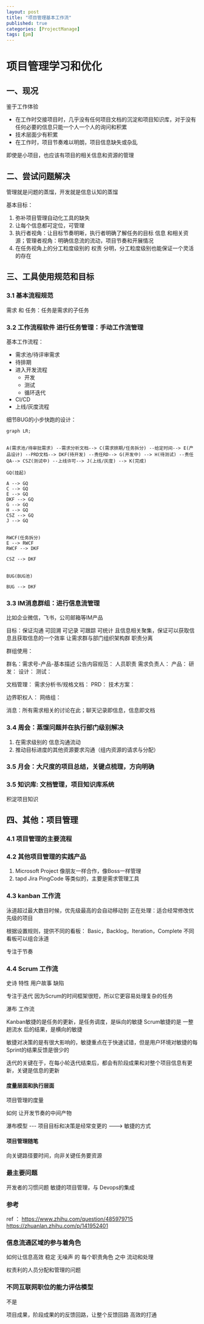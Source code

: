 ```yaml
---
layout: post
title: "项目管理基本工作流"
published: true
categories: [ProjectManage]
tags: [pm]
---
```


# 项目管理学习和优化

## 一、现况

鉴于工作体验

- 在工作时交接项目时，几乎没有任何项目文档的沉淀和项目知识库，对于没有任何必要的信息只能一个人一个人的询问和积累
- 技术层面少有积累
- 在工作时，项目节奏难以明朗，项目信息缺失或杂乱

即使是小项目，也应该有项目的相关信息和资源的管理

## 二、尝试问题解决

管理就是问题的蒸馏，开发就是信息认知的蒸馏

基本目标：

1. 弥补项目管理自动化工具的缺失
2. 让每个信息都可定位，可管理
3. 执行者视角：让目标节奏明晰，执行者明确了解任务的目标 信息 和相关资源；管理者视角：明确信息流的流动，项目节奏和开展情况
4. 在任务视角上的分工粒度级别的 权责 分明，分工粒度级别也能保证一个灵活的存在

## 三、工具使用规范和目标

### 3.1 基本流程规范

需求 和 任务：任务是需求的子任务

### 3.2 工作流程软件 进行任务管理：手动工作流管理

基本工作流程：

- 需求池/待评审需求   
- 待排期   
- 进入开发流程
    - 开发
    - 测试
    - 循环迭代
- CI/CD
- 上线/灰度流程

细节BUG的小步快跑的设计：

```mermaid
graph LR;


A(需求池/待审批需求) --需求分析文档--> C(需求排期/任务拆分) --给定时间--> E(产品设计) --PRD文档--> DKF(待开发) --责任RD--> G(开发中) --> H(待测试) --责任QA--> CSZ(测试中) --上线许可--> J(上线/灰度) --> K(完成)

GQ(挂起)

A --> GQ 
C --> GQ 
E --> GQ 
DKF --> GQ 
G --> GQ 
H --> GQ 
CSZ --> GQ 
J --> GQ 


RWCF(任务拆分)
E --> RWCF
RWCF --> DKF

CSZ --> DKF


BUG(BUG池)

BUG --> DKF

```

### 3.3 IM消息群组：进行信息流管理

比如企业微信，飞书，公司邮箱等IM产品

目标：保证沟通 可回溯 可记录 可跟踪 可统计 且信息相关聚集，保证可以获取信息且获取信息的一个效率
让需求群与部门组织架构群 职责分离

群组使用：

群名：需求号-产品-基本描述
公告内容规范：
人员职责
    需求负责人：
    产品：
    研发：
    设计：
    测试：

文档管理：
    需求分析书/规格文档：
    PRD：
    技术方案：

边界职权人：
    网络组：

消息：所有需求相关的讨论在此；聊天记录即信息，信息即文档

### 3.4 周会：蒸馏问题并在执行部门级别解决

1. 在需求级别的 信息沟通流动
2. 推动目标进度的其他资源要求沟通（组内资源的请求与分配）

### 3.5 月会：大尺度的项目总结，关键点梳理，方向明确

### 3.5 知识库: 文档管理，项目知识库系统

积淀项目知识

## 四、其他：项目管理

### 4.1 项目管理的主要流程

### 4.2 其他项目管理的实践产品

1. Microsoft Project 像朋友一样合作，像Boss一样管理
2. tapd Jira PingCode 等类似的，主要是需求管理工具

### 4.3 kanban 工作流

泳道超过最大数目时候，优先级最高的会自动移动到 正在处理：适合经常修改优先级的项目

根据设置规则，提供不同的看板：
Basic，Backlog，Iteration，Complete
不同看板可以组合泳道

专注于节奏

### 4.4 Scrum 工作流

史诗 特性 用户故事 缺陷

专注于迭代 
因为Scrum的时间框架很短，所以它更容易处理复杂的任务

瀑布 工作流

Kanban敏捷的是任务的更新，是任务调度，是纵向的敏捷
Scrum敏捷的是 一整趟流水 后的结果，是横向的敏捷

敏捷对决策的是有很大影响的，敏捷重点在于快速试错，但是用户环境对敏捷的每Sprint的结果反馈是很少的

迭代的关键在于，在每小轮迭代结束后，都会有阶段成果和对整个项目信息有更新，关键是信息的更新

#### 度量层面和执行层面

项目管理的度量

如何 让开发节奏的中间产物

瀑布模型 --- 项目目标和决策是经常变更的 ---> 敏捷的方式

#### 项目管理随笔

向关键路径要时间，向非关键任务要资源

### 最主要问题

开发者的习惯问题
敏捷的项目管理，与 Devops的集成

### 参考

ref ：
https://www.zhihu.com/question/485979715
https://zhuanlan.zhihu.com/p/141952401

### 信息流通区域的参与着角色

如何让信息高效 稳定 无噪声 的 每个职责角色 之中 流动和处理

权责利的人员分配和管理的问题

### 不同互联网职位的能力评估模型

不是

项目成果，阶段成果的的反馈回路，让整个反馈回路 高效的打通
